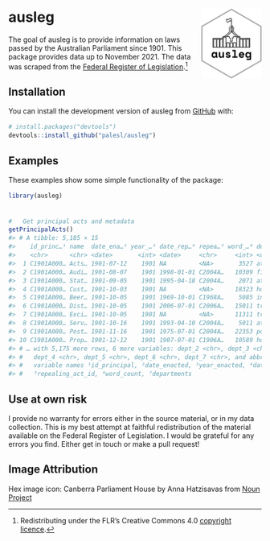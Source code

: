 
<!-- README.md is generated from README.Rmd. Please edit that file -->

# ausleg <img src="man/figures/ausleg_hex.png" align="right" height="139"/>

<!-- badges: start -->
<!-- badges: end -->

The goal of ausleg is to provide information on laws passed by the
Australian Parliament since 1901. This package provides data up to
November 2021. The data was scraped from the [Federal Register of
Legislation](https://www.legislation.gov.au).[^1]

## Installation

You can install the development version of ausleg from
[GitHub](https://github.com/) with:

``` r
# install.packages("devtools")
devtools::install_github("palesl/ausleg")
```

## Examples

These examples show some simple functionality of the package:

``` r
library(ausleg)


#   Get principal acts and metadata
getPrincipalActs()
#> # A tibble: 5,185 × 15
#>    id_princ…¹ name  date_ena…² year_…³ date_rep…⁴ repea…⁵ word_…⁶ depar…⁷ dept_1
#>    <chr>      <chr> <date>       <int> <date>     <chr>     <int> <chr>   <chr> 
#>  1 C1901A000… Acts… 1901-07-12    1901 NA         <NA>       3527 attorn… attor…
#>  2 C1901A000… Audi… 1901-08-07    1901 1998-01-01 C2004A…   10309 financ… finan…
#>  3 C1901A000… Stat… 1901-09-05    1901 1995-04-18 C2004A…    2071 attorn… attor…
#>  4 C1901A000… Cust… 1901-10-03    1901 NA         <NA>      18323 home a… home …
#>  5 C1901A000… Beer… 1901-10-05    1901 1969-10-01 C1968A…    5085 indust… indus…
#>  6 C1901A000… Dist… 1901-10-05    1901 2006-07-01 C2006A…   15011 treasu… treas…
#>  7 C1901A000… Exci… 1901-10-05    1901 NA         <NA>      11311 treasu… treas…
#>  8 C1901A000… Serv… 1901-10-16    1901 1993-04-10 C2004A…    5011 attorn… attor…
#>  9 C1901A000… Post… 1901-11-16    1901 1975-07-01 C2004A…   22353 postma… postm…
#> 10 C1901A000… Prop… 1901-12-12    1901 1907-07-01 C1906A…   10589 home a… home …
#> # … with 5,175 more rows, 6 more variables: dept_2 <chr>, dept_3 <chr>,
#> #   dept_4 <chr>, dept_5 <chr>, dept_6 <chr>, dept_7 <chr>, and abbreviated
#> #   variable names ¹​id_principal, ²​date_enacted, ³​year_enacted, ⁴​date_repealed,
#> #   ⁵​repealing_act_id, ⁶​word_count, ⁷​departments
```

## Use at own risk

I provide no warranty for errors either in the source material, or in my
data collection. This is my best attempt at faithful redistribution of
the material available on the Federal Register of Legislation. I would
be grateful for any errors you find. Either get in touch or make a pull
request!

## Image Attribution

Hex image icon: Canberra Parliament House by Anna Hatzisavas from [Noun
Project](https://thenounproject.com/browse/icons/term/canberra-parliament-house/ "Canberra Parliament House Icons")

[^1]: Redistributing under the FLR’s Creative Commons 4.0 [copyright
    licence](https://www.legislation.gov.au/Content/Disclaimer#copyright).
